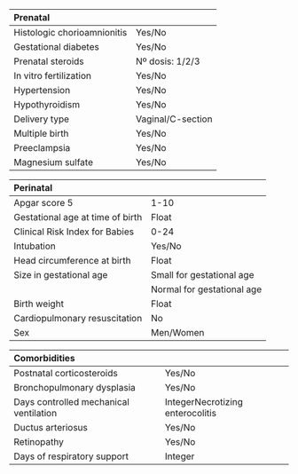 |Prenatal| |
|:----|:----|
|Histologic chorioamnionitis|Yes/No|
|Gestational diabetes|Yes/No|
|Prenatal steroids|Nº dosis: 1/2/3|
|In vitro fertilization |Yes/No|
|Hypertension|Yes/No|
|Hypothyroidism|Yes/No|
|Delivery type|Vaginal/C-section|
|Multiple birth|Yes/No|
|Preeclampsia|Yes/No|
|Magnesium sulfate|Yes/No|

|Perinatal | |
|:----|:----|
|Apgar score 5|1-10|
|Gestational age at time of birth|Float|
|Clinical Risk Index for Babies |0-24|
|Intubation |Yes/No|
|Head circumference at birth|Float|
|Size in gestational age|Small for gestational age|
| |Normal for gestational age|
|Birth weight|Float|
|Cardiopulmonary resuscitation|No|Continuous positive airway pressure|Intermittent positive-pressure ventilation + CPAP|Intubation|Adrenaline|
|Sex|Men/Women|

|Comorbidities| |
|:----|:----|
|Postnatal corticosteroids|Yes/No|
|Bronchopulmonary dysplasia|Yes/No|
|Days controlled mechanical ventilation|IntegerNecrotizing enterocolitis|Yes/No|
|Ductus arteriosus|Yes/No|
|Retinopathy|Yes/No|
|Days of respiratory support|Integer|
